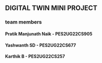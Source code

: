 ## DIGITAL TWIN MINI PROJECT
### team members
#### Pratik Manjunath Naik - PES2UG22CS905
#### Yashwanth SD - PES2UG22CS677
#### Karthik B - PES2UG22CS257